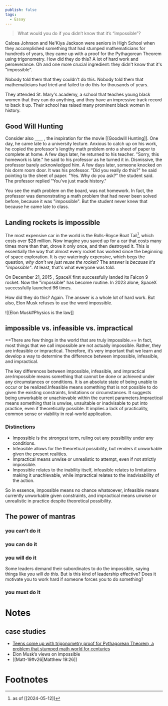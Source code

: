 ```yaml
---
publish: false
tags:
  - Essay
---
```

> What would you do if you didn’t know that it’s “impossible”? 

Calcea Johnson and Ne'Kiya Jackson were seniors in High School when they accomplished something that had stumped mathematicians for hundreds of years, they came up with a proof for the Pythagorean Theorem using trigonometry. How did they do this? A lot of hard work and perseverance. Oh and one more crucial ingredient: they didn't know that it's "impossible". 

Nobody told them that they couldn't do this. Nobody told them that mathematicians had tried and failed to do this for thousands of years. 

They attended St. Mary's academy, a school that teaches young black women that they can do anything, and they have an impressive track record to back it up. Their school has raised many prominent black women in history. 


## Good Will Hunting
Consider also ____ , the inspiration for the movie [[Goodwill Hunting]]. One day, he came late to a university lecture. Anxious to catch up on his work, he copied the professor's lengthy math problem onto a sheet of paper to complete at home. A few days later, he returned to his teacher. "Sorry, this homework is late." he said to his professor as he turned it in. Dismissive, the professor barely acknowledged him. A few days later, someone knocked on his dorm room door. It was his professor. "Did you really do this?" he said pointing to the sheet of paper. "Yes. Why do you ask?" the student said. The professor replied "You've just made history."

You see the math problem on the board, was not homework. In fact, the professor was demonstrating a math problem that had never been solved before, because it was "impossible". But the student never knew that because he came late to class. 

## Landing rockets is impossible
The most expensive car in the world is the Rolls-Royce Boat Tail[^1], which costs over $28 million. Now imagine you saved up for a car that costs many times more than that, drove it only once, and then destroyed it. This is essentially the way that almost every rocket has worked since the beginning of space exploration. It is eye wateringly expensive, which begs the question, *why don't we just reuse the rocket*? The answer is *because it's "impossible"*. At least, that's what everyone was told. 

On December 21, 2015 , SpaceX first successfully landed its Falcon 9 rocket. Now the  "impossible" has become routine. In 2023 alone, SpaceX successfully launched 96 times. 

How did they do this? Again. The answer is a whole lot of hard work. But also, Elon Musk refuses to use the word impossible. 

![[Elon Musk#Physics is the law]]
## impossible vs. infeasible vs. impractical
==There are few things in the world that are truly impossible.== In fact, most things that we call impossible are not actually impossible. Rather, they are infeasible or impractical. Therefore, it’s very important that we learn and develop a way to determine the difference between impossible, infeasible, and impractical. 

The key differences between impossible, infeasible, and impractical are:Impossible means something that cannot be done or achieved under any circumstances or conditions. It is an absolute state of being unable to occur or be realized.Infeasible means something that is not possible to do given the existing constraints, limitations or circumstances. It suggests being unworkable or unachievable within the current parameters.Impractical means something that is unwise, unsuitable or inadvisable to put into practice, even if theoretically possible. It implies a lack of practicality, common sense or viability in real-world application.

### Distinctions

- Impossible is the strongest term, ruling out any possibility under any conditions.
- Infeasible allows for the theoretical possibility, but renders it unworkable given the present realities.
- Impractical means unwise or unrealistic to attempt, even if not strictly impossible.
- Impossible relates to the inability itself, infeasible relates to limitations making it unachievable, while impractical relates to the inadvisability of the action.

So in essence, impossible means no chance whatsoever, infeasible means currently unworkable given constraints, and impractical means unwise or unrealistic in practice despite theoretical possibility.
## The power of mantras

### you can’t do it

### you can do it

### you will do it
Some leaders demand their subordinates to do the impossible, saying things like *you will do this*. But is this kind of leadership effective? Does it motivate you to work hard if someone forces you to do something? 

### you must do it

# Notes
## case studies
- [Teens come up with trigonometry proof for Pythagorean Theorem, a problem that stumped math world for centuries](https://www.cbsnews.com/amp/news/teens-come-up-with-trigonometry-proof-for-pythagorean-theorem-60-minutes-transcript/)
- Elon Musk’s views on impossible
- [[Matt-19#v26|Matthew 19:26]]
# Footnotes

[^1]: as of [[2024-05-12]]